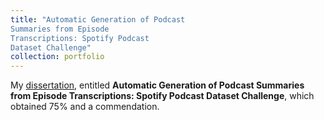 ```yaml
---
title: "Automatic Generation of Podcast
Summaries from Episode
Transcriptions: Spotify Podcast
Dataset Challenge"
collection: portfolio
---
```


My [dissertation](./files/dissertation.pdf), entitled **Automatic Generation of Podcast
Summaries from Episode
Transcriptions: Spotify Podcast
Dataset Challenge**, which obtained 75% and a commendation.